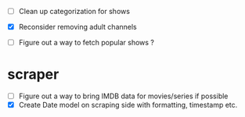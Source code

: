 - [ ] Clean up categorization for shows
- [x] Reconsider removing adult channels
- [ ] Figure out a way to fetch popular shows ?



# scraper
- [ ] Figure out a way to bring IMDB data for movies/series if possible
- [x] Create Date model on scraping side with formatting, timestamp etc.
